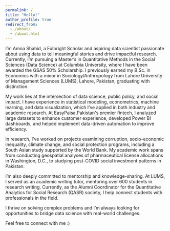 ```yaml
---
permalink: /
title: "Hello!"
author_profile: true
redirect_from: 
  - /about/
  - /about.html
---
```



I’m Amna Shahid, a Fulbright Scholar and aspiring data scientist passionate about using data to tell meaningful stories and drive impactful research. Currently, I’m pursuing a Master’s in Quantitative Methods in the Social Sciences (Data Science) at Columbia University, where I have been awarded the GSAS 50% Scholarship. I previously earned my B.Sc. in Economics with a minor in Sociology/Anthropology from Lahore University of Management Sciences (LUMS), Lahore, Pakistan, graduating with distinction.

My work lies at the intersection of data science, public policy, and social impact. I have experience in statistical modeling, econometrics, machine learning, and data visualization, which I’ve applied in both industry and academic research. At EasyPaisa,Pakistan's premier fintech, I analyzed large datasets to enhance customer experience, developed Power BI dashboards, and helped implement data-driven automation to improve efficiency.

In research, I’ve worked on projects examining corruption, socio-economic inequality, climate change, and social protection programs, including a South Asian study supported by the World Bank. My academic work spans from conducting geospatial analyses of pharmaceutical license allocations in Washington, D.C., to studying post-COVID social investment patterns in Pakistan.

I’m also deeply committed to mentorship and knowledge-sharing. At LUMS, I served as an academic writing tutor, mentoring over 600 students in research writing. Currently, as the Alumni Coordinator for the Quantitative Analytics for Social Research (QASR) society, I help connect students with professionals in the field.

I thrive on solving complex problems and I’m always looking for opportunities to bridge data science with real-world challenges.

Feel free to connect with me :)
